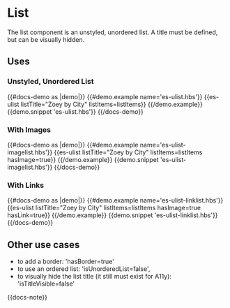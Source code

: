 # List

The list component is an unstyled, unordered list. A title must be defined, but can be visually hidden.

## Uses

### Unstyled, Unordered List

{{#docs-demo as |demo|}}
  {{#demo.example name='es-ulist.hbs'}}
    {{es-ulist listTitle="Zoey by City" listItems=listItems}}
  {{/demo.example}}
  {{demo.snippet 'es-ulist.hbs'}}
{{/docs-demo}}

### With Images

{{#docs-demo as |demo|}}
  {{#demo.example name='es-ulist-imagelist.hbs'}}
    {{es-ulist listTitle="Zoey by City" listItems=listItems hasImage=true}}
  {{/demo.example}}
  {{demo.snippet 'es-ulist-imagelist.hbs'}}
{{/docs-demo}}

### With Links

{{#docs-demo as |demo|}}
  {{#demo.example name='es-ulist-linklist.hbs'}}
    {{es-ulist listTitle="Zoey by City" listItems=listItems hasImage=true hasLink=true}}
  {{/demo.example}}
  {{demo.snippet 'es-ulist-linklist.hbs'}}
{{/docs-demo}}

## Other use cases

- to add a border: 'hasBorder=true'
- to use an ordered list: 'isUnorderedList=false',
- to visually hide the list title (it still must exist for A11y): 'isTitleVisible=false' 

{{docs-note}}
